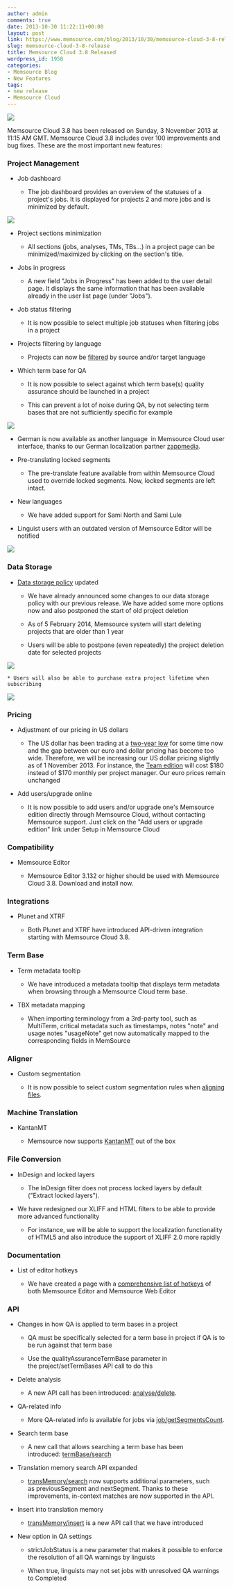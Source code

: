 ```yaml
---
author: admin
comments: true
date: 2013-10-30 11:22:11+00:00
layout: post
link: https://www.memsource.com/blog/2013/10/30/memsource-cloud-3-8-release/
slug: memsource-cloud-3-8-release
title: Memsource Cloud 3.8 Released
wordpress_id: 1958
categories:
- Memsource Blog
- New Features
tags:
- new release
- Memsource Cloud
---
```


[![](/wp-content/uploads/2012/08/MemSource-Cloud-–-medium.png)](http://www.memsource.com/)

Memsource Cloud 3.8 has been released on Sunday, 3 November 2013 at 11:15 AM GMT. Memsource Cloud 3.8 includes over 100 improvements and bug fixes. These are the most important new features:<!-- more -->


### Project Management





	
  * Job dashboard

	
    * The job dashboard provides an overview of the statuses of a project's jobs. It is displayed for projects 2 and more jobs and is minimized by default.





[![](/wp-content/uploads/2013/10/Dashboard-cursor-300x248.png)](/wp-content/uploads/2013/10/Dashboard-cursor.png)



	
  * Project sections minimization

	
    * All sections (jobs, analyses, TMs, TBs...) in a project page can be minimized/maximized by clicking on the section's title.




	
  * Jobs in progress

	
    * A new field "Jobs in Progress" has been added to the user detail page. It displays the same information that has been available already in the user list page (under "Jobs").




	
  * Job status filtering

	
    * It is now possible to select multiple job statuses when filtering jobs in a project




	
  * Projects filtering by language

	
    * Projects can now be [filtered](http://wiki.memsource.com/wiki/MemSource_Cloud_User_Manual#Project_Filter) by source and/or target language




	
  * Which term base for QA

	
    * It is now possible to select against which term base(s) quality assurance should be launched in a project

	
    * This can prevent a lot of noise during QA, by not selecting term bases that are not sufficiently specific for example





[![](/wp-content/uploads/2013/10/QA-for-TB-300x213.png)](/wp-content/uploads/2013/10/QA-for-TB.png)



	
  * German is now available as another language  in Memsource Cloud user interface, thanks to our German localization partner [zappmedia](http://www.zappmedia.de/).

	
  * Pre-translating locked segments

	
    * The pre-translate feature available from within Memsource Cloud used to override locked segments. Now, locked segments are left intact.




	
  * New languages

	
    * We have added support for Sami North and Sami Lule




	
  * Linguist users with an outdated version of Memsource Editor will be notified


[![](/wp-content/uploads/2013/10/new-editor-300x59.png)](/wp-content/uploads/2013/10/new-editor.png)


### Data Storage





	
  * [Data storage policy](http://wiki.memsource.com/wiki/MemSource_Cloud_User_Manual#Data_Storage) updated

	
    * We have already announced some changes to our data storage policy with our previous release. We have added some more options now and also postponed the start of old project deletion

	
    * As of 5 February 2014, Memsource system will start deleting projects that are older than 1 year

	
    * Users will be able to postpone (even repeatedly) the project deletion date for selected projects





[![](/wp-content/uploads/2013/10/Postpone-300x86.png)](/wp-content/uploads/2013/10/Postpone.png)




	
    * Users will also be able to purchase extra project lifetime when subscribing



[![](/wp-content/uploads/2013/10/extra-storage-300x298.png)](/wp-content/uploads/2013/10/extra-storage.png)


### Pricing





	
  * Adjustment of our pricing in US dollars

	
    * The US dollar has been trading at a [two-year low](http://www.bloomberg.com/news/2013-10-23/dollar-trades-near-2-week-low-versus-yen-as-yield-gap-narrows.html) for some time now and the gap between our euro and dollar pricing has become too wide. Therefore, we will be increasing our US dollar pricing slightly as of 1 November 2013. For instance, the [Team edition](http://wiki.memsource.com/wiki/Edition_comparison#Team_Edition) will cost $180 instead of $170 monthly per project manager. Our euro prices remain unchanged




	
  * Add users/upgrade online

	
    * It is now possible to add users and/or upgrade one's Memsource edition directly through Memsource Cloud, without contacting Memsource support. Just click on the "Add users or upgrade edition" link under Setup in Memsource Cloud







### Compatibility





	
  * Memsource Editor

	
    * Memsource Editor 3.132 or higher should be used with Memsource Cloud 3.8. Download and install now.







### Integrations





	
  * Plunet and XTRF

	
    * Both Plunet and XTRF have introduced API-driven integration starting with Memsource Cloud 3.8.







### Term Base





	
  * Term metadata tooltip

	
    * We have introduced a metadata tooltip that displays term metadata when browsing through a Memsource Cloud term base.




	
  * TBX metadata mapping

	
    * When importing terminology from a 3rd-party tool, such as MultiTerm, critical metadata such as timestamps, notes "note" and usage notes "usageNote" get now automatically mapped to the corresponding fields in MemSource







### Aligner





	
  * Custom segmentation

	
    * It is now possible to select custom segmentation rules when [aligning files](http://wiki.memsource.com/wiki/MemSource_Cloud_User_Manual#Align).







### Machine Translation





	
  * KantanMT

	
    * Memsource now supports [KantanMT](http://wiki.memsource.com/wiki/Machine_Translation#KantanMT) out of the box







### File Conversion





	
  * InDesign and locked layers

	
    * The InDesign filter does not process locked layers by default ("Extract locked layers").




	
  * We have redesigned our XLIFF and HTML filters to be able to provide more advanced functionality

	
    * For instance, we will be able to support the localization functionality of HTML5 and also introduce the support of XLIFF 2.0 more rapidly







### Documentation





	
  * List of editor hotkeys

	
    * We have created a page with a [comprehensive list of hotkeys](http://wiki.memsource.com/wiki/Keyboard_Shortcuts) of both Memsource Editor and Memsource Web Editor







### API





	
  * Changes in how QA is applied to term bases in a project

	
    * QA must be specifically selected for a term base in project if QA is to be run against that term base

	
    * Use the qualityAssuranceTermBase parameter in the project/setTermBases API call to do this




	
  * Delete analysis

	
    * A new API call has been introduced: [analyse/delete](http://wiki.memsource.com/wiki/Analysis_API_v2#Delete_Analysis).




	
  * QA-related info

	
    * More QA-related info is available for jobs via [job/getSegmentsCount](http://wiki.memsource.com/wiki/Job_API_v3#Get_Segments_Count_.28.22Get_Progress.22.29).




	
  * Search term base

	
    * A new call that allows searching a term base has been introduced: [termBase/search](http://wiki.memsource.com/wiki/Term_Base_API_v2#Search)




	
  * Translation memory search API expanded

	
    * [transMemory/search](http://wiki.memsource.com/wiki/Translation_Memory_API_v4#Search) now supports additional parameters, such as previousSegment and nextSegment. Thanks to these improvements, in-context matches are now supported in the API.




	
  * Insert into translation memory

	
    * [transMemory/insert](http://wiki.memsource.com/wiki/Translation_Memory_API_v4#Insert) is a new API call that we have introduced




	
  * New option in QA settings

	
    * strictJobStatus is a new parameter that makes it possible to enforce the resolution of all QA warnings by linguists

	
    * When true, linguists may not set jobs with unresolved QA warnings to Completed





